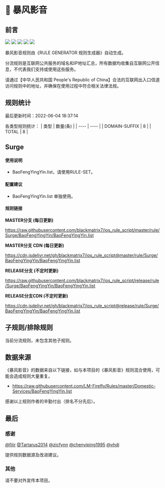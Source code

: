 # 🧸 暴风影音

## 前言

![](https://shields.io/badge/-移除重复规则-ff69b4) ![](https://shields.io/badge/-DOMAIN与DOMAIN--SUFFIX合并-green) ![](https://shields.io/badge/-DOMAIN--SUFFIX间合并-critical) ![](https://shields.io/badge/-DOMAIN--SUFFIX与DOMAIN--KEYWORD合并-blue) ![](https://shields.io/badge/-IP--CIDR(6)合并-blueviolet) 

暴风影音规则由《RULE GENERATOR 规则生成器》自动生成。

分流规则是互联网公共服务的域名和IP地址汇总，所有数据均收集自互联网公开信息，不代表我们支持或使用这些服务。

请通过【中华人民共和国 People's Republic of China】合法的互联网出入口信道访问规则中的地址，并确保在使用过程中符合相关法律法规。

## 规则统计

最后更新时间：2022-06-04 18:37:14

各类型规则统计：
| 类型 | 数量(条)  | 
| ---- | ----  |
| DOMAIN-SUFFIX | 8  | 
| TOTAL | 8  | 


## Surge 

#### 使用说明
- BaoFengYingYin.list，请使用RULE-SET。

#### 配置建议
- BaoFengYingYin.list 单独使用。

#### 规则链接
**MASTER分支 (每日更新)**

https://raw.githubusercontent.com/blackmatrix7/ios_rule_script/master/rule/Surge/BaoFengYingYin/BaoFengYingYin.list

**MASTER分支 CDN (每日更新)**

https://cdn.jsdelivr.net/gh/blackmatrix7/ios_rule_script@master/rule/Surge/BaoFengYingYin/BaoFengYingYin.list

**RELEASE分支 (不定时更新)**

https://raw.githubusercontent.com/blackmatrix7/ios_rule_script/release/rule/Surge/BaoFengYingYin/BaoFengYingYin.list

**RELEASE分支CDN (不定时更新)**

https://cdn.jsdelivr.net/gh/blackmatrix7/ios_rule_script@release/rule/Surge/BaoFengYingYin/BaoFengYingYin.list

## 子规则/排除规则


当前分流规则，未包含其他子规则。

## 数据来源

《暴风影音》的数据来自以下链接，如与本项目的《暴风影音》规则混合使用，可能会造成规则大量重复。

- https://raw.githubusercontent.com/LM-Firefly/Rules/master/Domestic-Services/BaoFengYingYin.list


感谢以上规则作者的辛勤付出（排名不分先后）。

## 最后

### 感谢

[@fiiir](https://github.com/fiiir) [@Tartarus2014](https://github.com/Tartarus2014) [@zjcfynn](https://github.com/zjcfynn) [@chenyiping1995](https://github.com/chenyiping1995) [@vhdj](https://github.com/vhdj)

提供规则数据源及改进建议。

### 其他

请不要对外宣传本项目。